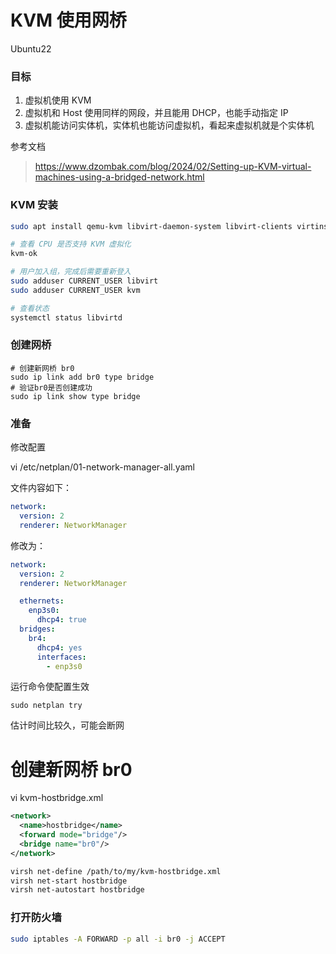 # KVM 使用网桥

Ubuntu22

### 目标

1. 虚拟机使用 KVM
2. 虚拟机和 Host 使用同样的网段，并且能用 DHCP，也能手动指定 IP
3. 虚拟机能访问实体机，实体机也能访问虚拟机，看起来虚拟机就是个实体机


参考文档
> https://www.dzombak.com/blog/2024/02/Setting-up-KVM-virtual-machines-using-a-bridged-network.html

### KVM 安装

```bash
sudo apt install qemu-kvm libvirt-daemon-system libvirt-clients virtinst libguestfs-tools libosinfo-bin bridge-utils

# 查看 CPU 是否支持 KVM 虚拟化
kvm-ok

# 用户加入组，完成后需要重新登入
sudo adduser CURRENT_USER libvirt
sudo adduser CURRENT_USER kvm

# 查看状态
systemctl status libvirtd
```

### 创建网桥

```
# 创建新网桥 br0
sudo ip link add br0 type bridge
# 验证br0是否创建成功
sudo ip link show type bridge
```

### 准备

修改配置

vi /etc/netplan/01-network-manager-all.yaml

文件内容如下：

```yaml
network:
  version: 2
  renderer: NetworkManager
```

修改为：

```yaml
network:
  version: 2
  renderer: NetworkManager

  ethernets:
    enp3s0:
      dhcp4: true
  bridges:
    br4:
      dhcp4: yes
      interfaces:
        - enp3s0
```

运行命令使配置生效

```
sudo netplan try
```

估计时间比较久，可能会断网

# 创建新网桥 br0

vi kvm-hostbridge.xml

```xml
<network>
  <name>hostbridge</name>
  <forward mode="bridge"/>
  <bridge name="br0"/>
</network>
```

```bash
virsh net-define /path/to/my/kvm-hostbridge.xml
virsh net-start hostbridge
virsh net-autostart hostbridge
```

### 打开防火墙

```bash
sudo iptables -A FORWARD -p all -i br0 -j ACCEPT
```


